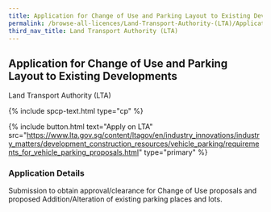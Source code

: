 ```yaml
---
title: Application for Change of Use and Parking Layout to Existing Developments
permalink: /browse-all-licences/Land-Transport-Authority-(LTA)/Application-for-Change-of-Use-and-Parking-Layout-to-Existing-Developments
third_nav_title: Land Transport Authority (LTA)
---
```


## Application for Change of Use and Parking Layout to Existing Developments

Land Transport Authority (LTA)

{% include spcp-text.html type="cp" %}

{% include button.html text="Apply on LTA" src="https://www.lta.gov.sg/content/ltagov/en/industry_innovations/industry_matters/development_construction_resources/vehicle_parking/requirements_for_vehicle_parking_proposals.html" type="primary" %}

<H3>Application Details</H3>

<p>Submission to obtain approval/clearance for Change of Use proposals and proposed Addition/Alteration of existing parking places and lots.</p>
